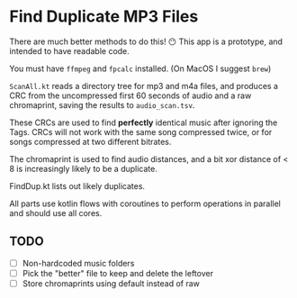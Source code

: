 # Find Duplicate MP3 Files

There are much better methods to do this! 😶
This app is a prototype, and intended to have readable code.

You must have `ffmpeg` and `fpcalc` installed.  (On MacOS I suggest `brew`)

`ScanAll.kt` reads a directory tree for mp3 and m4a files, 
and produces a CRC from the uncompressed first 60 seconds of audio
and a raw chromaprint,
saving the results to `audio_scan.tsv`.

These CRCs are used to find **perfectly** identical music after ignoring the Tags.
CRCs will not work with the same song compressed twice, 
or for songs compressed at two different bitrates.

The chromaprint is used to find audio distances, 
and a bit xor distance of < 8 is increasingly likely to be a duplicate.

FindDup.kt lists out likely duplicates.


All parts use kotlin flows with coroutines to perform operations in parallel
and should use all cores.

## TODO

- [ ] Non-hardcoded music folders
- [ ] Pick the "better" file to keep and delete the leftover
- [ ] Store chromaprints using default instead of raw